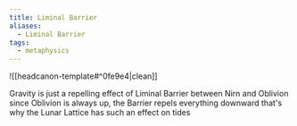 ```yaml
---
title: Liminal Barrier
aliases:
  - Liminal Barrier
tags:
  - metaphysics
---
```

![[headcanon-template#^0fe9e4|clean]]

Gravity is just a repelling effect of Liminal Barrier between Nirn and Oblivion
since Oblivion is always up, the Barrier repels everything downward
that's why the Lunar Lattice has such an effect on tides